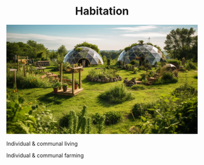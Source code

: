 <h1 align="center"> Habitation </h1>

<p align="center" width="100%"><img src="../images/habitation.png" /></p>

Individual & communal living <br>

Individual & communal farming <br>

